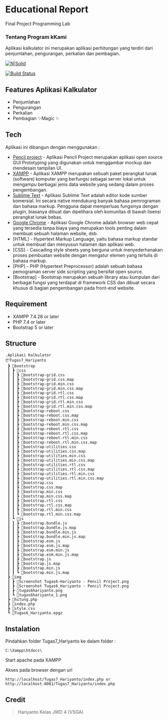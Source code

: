 # Educational Report
Final Project Programming Lab

### Tentang Program kKami
Aplikasi kalkulator ini merupakan aplikasi perhitungan yang terdiri dari penjumlahan, pengurangan, perkalian dan pembagian. 

[![N|Solid](https://cldup.com/dTxpPi9lDf.thumb.png)](https://nodesource.com/products/nsolid)

[![Build Status](https://travis-ci.org/joemccann/dillinger.svg?branch=master)](https://travis-ci.org/joemccann/dillinger)

## Features Aplikasi Kalkulator
- Penjumlahan
- Pengurangan
- Perkalian
- Pembagian
✨Magic ✨

## Tech
Aplikasi ini dibangun dengan menggunakan :
- [Pencil project](https://pencil.evolus.vn) - Aplikasi Pencil Project merupakan aplikasi open source GUI Prototyping yang digunakan untuk menggambar mockup dan mendesain tampilan UI.
- [XAMPP](https://www.apachefriends.org/download.html) -  Aplikasi XAMPP merupakan sebuah paket perangkat lunak (software) komputer yang berfungsi sebagai server lokal untuk mengampu berbagai jenis data website yang sedang dalam proses pengembangan.
- [Sublime Text](https://www.sublimetext.com) - Aplikasi Sublime Text adalah editor kode sumber komersial. Ini secara native mendukung banyak bahasa pemrograman dan bahasa markup. Pengguna dapat memperluas fungsinya dengan plugin, biasanya dibuat dan dipelihara oleh komunitas di bawah lisensi perangkat lunak bebas.
- [Google Chrome](https://www.google.com/chrome) - Aplikasi Google Chrome adalah browser web cepat yang tersedia tanpa biaya yang merupakan tools penting dalam membuat sebuah halaman website, dsb.
- [HTML] - Hypertext Markup Language, yaitu bahasa markup standar untuk membuat dan menyusun halaman dan aplikasi web.
- [CSS] - Cascading style sheets yang berguna untuk menyederhanakan proses pembuatan website dengan mengatur elemen yang tertulis di bahasa markup.
- [PHP] - PHP (Hypertext Preprocessor) adalah sebuah bahasa pemograman server side scripting yang bersifat open source.
- [Bootstrap] - Bootstrap merupakan sebuah library atau kumpulan dari berbagai fungsi yang terdapat di framework CSS dan dibuat secara khusus di bagian pengembangan pada front-end website.

## Requirement
- XAMPP 7.4.28 or later
- PHP 7.4 or later
- Bootstrap 5 or later

## Structure
```
.Aplikasi Kalkulator
📦Tugas7_Hariyanto
 ┣ 📂bootstrap
 ┃ ┣ 📂css
 ┃ ┃ ┣ 📜bootstrap-grid.css
 ┃ ┃ ┣ 📜bootstrap-grid.css.map
 ┃ ┃ ┣ 📜bootstrap-grid.min.css
 ┃ ┃ ┣ 📜bootstrap-grid.min.css.map
 ┃ ┃ ┣ 📜bootstrap-grid.rtl.css
 ┃ ┃ ┣ 📜bootstrap-grid.rtl.css.map
 ┃ ┃ ┣ 📜bootstrap-grid.rtl.min.css
 ┃ ┃ ┣ 📜bootstrap-grid.rtl.min.css.map
 ┃ ┃ ┣ 📜bootstrap-reboot.css
 ┃ ┃ ┣ 📜bootstrap-reboot.css.map
 ┃ ┃ ┣ 📜bootstrap-reboot.min.css
 ┃ ┃ ┣ 📜bootstrap-reboot.min.css.map
 ┃ ┃ ┣ 📜bootstrap-reboot.rtl.css
 ┃ ┃ ┣ 📜bootstrap-reboot.rtl.css.map
 ┃ ┃ ┣ 📜bootstrap-reboot.rtl.min.css
 ┃ ┃ ┣ 📜bootstrap-reboot.rtl.min.css.map
 ┃ ┃ ┣ 📜bootstrap-utilities.css
 ┃ ┃ ┣ 📜bootstrap-utilities.css.map
 ┃ ┃ ┣ 📜bootstrap-utilities.min.css
 ┃ ┃ ┣ 📜bootstrap-utilities.min.css.map
 ┃ ┃ ┣ 📜bootstrap-utilities.rtl.css
 ┃ ┃ ┣ 📜bootstrap-utilities.rtl.css.map
 ┃ ┃ ┣ 📜bootstrap-utilities.rtl.min.css
 ┃ ┃ ┣ 📜bootstrap-utilities.rtl.min.css.map
 ┃ ┃ ┣ 📜bootstrap.css
 ┃ ┃ ┣ 📜bootstrap.css.map
 ┃ ┃ ┣ 📜bootstrap.min.css
 ┃ ┃ ┣ 📜bootstrap.min.css.map
 ┃ ┃ ┣ 📜bootstrap.rtl.css
 ┃ ┃ ┣ 📜bootstrap.rtl.css.map
 ┃ ┃ ┣ 📜bootstrap.rtl.min.css
 ┃ ┃ ┗ 📜bootstrap.rtl.min.css.map
 ┃ ┗ 📂js
 ┃ ┃ ┣ 📜bootstrap.bundle.js
 ┃ ┃ ┣ 📜bootstrap.bundle.js.map
 ┃ ┃ ┣ 📜bootstrap.bundle.min.js
 ┃ ┃ ┣ 📜bootstrap.bundle.min.js.map
 ┃ ┃ ┣ 📜bootstrap.esm.js
 ┃ ┃ ┣ 📜bootstrap.esm.js.map
 ┃ ┃ ┣ 📜bootstrap.esm.min.js
 ┃ ┃ ┣ 📜bootstrap.esm.min.js.map
 ┃ ┃ ┣ 📜bootstrap.js
 ┃ ┃ ┣ 📜bootstrap.js.map
 ┃ ┃ ┣ 📜bootstrap.min.js
 ┃ ┃ ┗ 📜bootstrap.min.js.map
 ┣ 📂img
 ┃ ┣ 📜Screenshot Tugas6-Hariyanto - Pencil Project.png
 ┃ ┣ 📜Screenshot Tugas6_Hariyanto - Pencil Project.png
 ┃ ┣ 📜tugas6hariyanto.png
 ┃ ┗ 📜tugas6hariyanto_1.png
 ┣ 📜hitung.php
 ┣ 📜index.php
 ┣ 📜style.css
 ┗ 📜Tugas6_Hariyanto.epgz
```
## Instalation
Pindahkan folder Tugas7_Hariyanto ke dalam folder : 
```
C:\Xampp\htdocs\
```
Start apache pada XAMPP

Akses pada browser dengan url


```
http://localhost/Tugas7_Hariyanto/index.php or http://localhost:8081/Tugas7_Hariyanto/index.php
```


## Credit
> Hariyanto Kelas JWD 4 (VSGA) 
